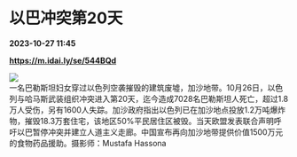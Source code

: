 # 以巴冲突第20天

**2023-10-27 11:45**

**https://m.idai.ly/se/544BQd**

![](http://pic.yupoo.com/fotomag/763f87ff/67fb44de.jpg)  
一名巴勒斯坦妇女穿过以色列空袭摧毁的建筑废墟，加沙地带。10月26日，以色列与哈马斯武装组织冲突进入第20天，迄今造成7028名巴勒斯坦人死亡，超过1.8万人受伤，另有1600人失踪。加沙政府指出以色列已在加沙地点投放1.2万吨爆炸物，摧毁18.3万套住宅，该地区50%平民居住区被毁。当天欧盟发表联合声明呼吁以巴暂停冲突并建立人道主义走廊。中国宣布再向加沙地带提供价值1500万元的食物药品援助。摄影师：Mustafa Hassona